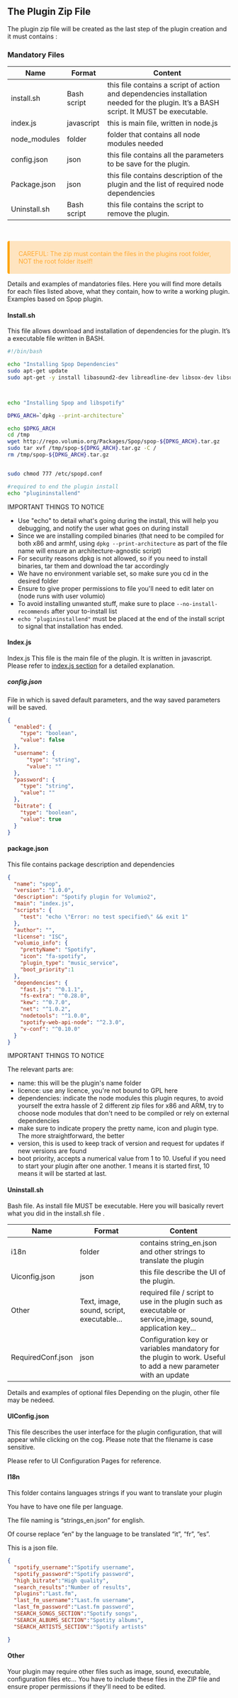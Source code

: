 ## The Plugin Zip File

The  plugin zip file will be created as the last step of the plugin creation and it must contains :


### Mandatory Files

|Name   | Format  | Content  |
|---|---|---|
| install.sh  | Bash script  | this file contains a script of action and dependencies installation needed for the plugin. It’s a BASH script. It MUST be executable.    
| index.js  |  javascript | 	this is main file, written in node.js  
| node_modules  |  	folder | folder that contains all node modules needed      
| config.json  |  json | this file contains all the parameters to be save for the plugin.
| Package.json  | json  | 	this file contains description of the plugin and the list of required node dependencies
| Uninstall.sh  | Bash script  | this file contains the script to remove the plugin.    

<br>
<p style="background-color: rgba(255, 170, 50, 0.3);padding: 20px;border-left: 5px solid orange; border-radius: 4px;color:rgb(255, 170, 50);">
  CAREFUL: The zip must contain the files in the plugins root folder, NOT the root folder itself!
</p>

Details and examples of mandatories files.
Here you will find more details for each files listed above, what they contain, how to write a working plugin. Examples based on Spop plugin.

#### Install.sh
This file allows download and installation of dependencies for the plugin. It’s a executable file written in BASH.

```bash
#!/bin/bash

echo "Installing Spop Dependencies"
sudo apt-get update
sudo apt-get -y install libasound2-dev libreadline-dev libsox-dev libsoup2.4-dev libsoup2.4-1 libdbus-glib-1-dev libnotify-dev --no-install-recommends



echo "Installing Spop and libspotify"

DPKG_ARCH=`dpkg --print-architecture`

echo $DPKG_ARCH
cd /tmp
wget http://repo.volumio.org/Packages/Spop/spop-${DPKG_ARCH}.tar.gz
sudo tar xvf /tmp/spop-${DPKG_ARCH}.tar.gz -C /
rm /tmp/spop-${DPKG_ARCH}.tar.gz


sudo chmod 777 /etc/spopd.conf

#required to end the plugin install
echo "plugininstallend"

```

IMPORTANT THINGS  TO NOTICE

* Use "echo" to detail what's going during the install, this will help you debugging, and notify the user what goes on during install
* Since we are installing compiled binaries (that need to be compiled for both x86 and armhf, using `dpkg --print-architecture` as part of the file name will ensure an architecture-agnostic script)
* For security reasons dpkg is not allowed, so if you need to install binaries, tar them and download the tar accordingly
* We have no environment variable set, so make sure you cd in the desired folder
* Ensure to give proper permissions to file you'll need to edit later on (node runs with user volumio)
* To avoid installing unwanted stuff, make sure to place `--no-install-recommends` after your to-install list
* `echo "plugininstallend"` must be placed at the end of the install script to signal that installation has ended.

#### Index.js

Index.js
This file is the main file of the plugin. It is written in javascript. Please refer to [index.js section](../Plugin_System/Index.js)  for a detailed explanation.

##### config.json
File in which is saved default parameters, and the way saved parameters will be saved.

```json
{
  "enabled": {
    "type": "boolean",
    "value": false
  },
  "username": {
      "type": "string",
      "value": ""
  },
  "password": {
    "type": "string",
    "value": ""
  },
  "bitrate": {
    "type": "boolean",
    "value": true
  }
}
```

#### package.json
This file contains package description and dependencies
```json
{
  "name": "spop",
  "version": "1.0.0",
  "description": "Spotify plugin for Volumio2",
  "main": "index.js",
  "scripts": {
    "test": "echo \"Error: no test specified\" && exit 1"
  },
  "author": "",
  "license": "ISC",
  "volumio_info": {
    "prettyName": "Spotify",
    "icon": "fa-spotify",
    "plugin_type": "music_service",
    "boot_priority":1
  },
  "dependencies": {
    "fast.js": "^0.1.1",
    "fs-extra": "^0.28.0",
    "kew": "^0.7.0",
    "net": "^1.0.2",
    "nodetools": "^1.0.0",
    "spotify-web-api-node": "^2.3.0",
    "v-conf": "^0.10.0"
  }
}
```

IMPORTANT THINGS  TO NOTICE

The relevant parts are:

* name: this will be the plugin's name folder
* licence: use any licence, you're not bound to GPL here
* dependencies: indicate the node modules this plugin requres, to avoid yourself the extra hassle of 2 different zip files for x86 and ARM, try to choose node modules that don't need to be compiled or rely on external dependencies
* make sure to indicate propery the pretty name, icon and plugin type. The more straightforward, the better
* version, this is used to keep track of version and request for updates if new versions are found
* boot priority, accepts a numerical value from 1 to 10. Useful if you need to start your plugin after one another. 1 means it is started first, 10 means it will be started at last. 

#### Uninstall.sh
Bash file. As install file MUST be executable. Here you will basically revert what you did in the install.sh file .


|  Name |  Format |  Content |  
|---|---|---|
| i18n  | folder  | contains string_en.json and other strings to translate the plugin  
| Uiconfig.json  | json  | this file describe the UI of the plugin.  
| Other   | Text, image, sound, script, executable...  | required file / script to use in the plugin such as executable or service,image, sound,  application key...  
| RequiredConf.json   |  	json | Configuration key or variables mandatory for the plugin to work. Useful to add a new parameter with an update  

Details and examples of optional files
Depending on the plugin, other file may be nedeed.

#### UIConfig.json
This file describes the user interface for the plugin configuration, that will appear while clicking on the cog. Please note that the filename is case sensitive.

Please refer to UI Configuration Pages for reference.

#### I18n
This folder contains languages strings if you want to translate your plugin

You have to have one file per language.

The file naming is “strings_en.json” for english.

Of course replace “en” by the language to be translated “it”, “fr”, “es”.

This is a json file.
```json
{
  "spotify_username":"Spotify username",
  "spotify_password":"Spotify password",
  "high_bitrate":"High quality",
  "search_results":"Number of results",
  "plugins":"Last.fm",
  "last_fm_username":"Last.fm username",
  "last_fm_password":"Last.fm password",
  "SEARCH_SONGS_SECTION":"Spotify songs",
  "SEARCH_ALBUMS_SECTION":"Spotity albums",
  "SEARCH_ARTISTS_SECTION":"Spotify artists"

}
```

#### Other
Your plugin may require other files such as image, sound, executable, configuration files etc… You have to include these files in the ZIP file and ensure proper permissions if they'll need to be edited.
